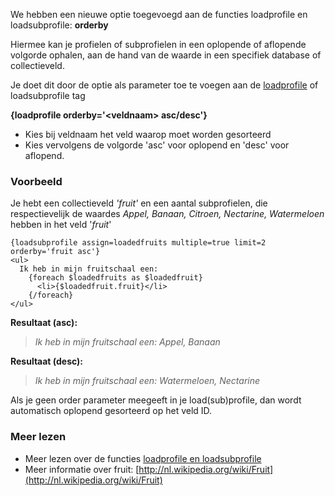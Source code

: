 We hebben een nieuwe optie toegevoegd aan de functies loadprofile en
loadsubprofile: **orderby**

Hiermee kan je profielen of subprofielen in een oplopende of aflopende
volgorde ophalen, aan de hand van de waarde in een specifiek database of
collectieveld.

Je doet dit door de optie als parameter toe te voegen aan de
[loadprofile](https://www.copernica.com/nl/ondersteuning/de-loadprofile-en-loadsubprofile-functies)
of loadsubprofile tag

**{loadprofile orderby='\<veldnaam\> asc/desc'}**

-   Kies bij veldnaam het veld waarop moet worden gesorteerd
-   Kies vervolgens de volgorde 'asc' voor oplopend en 'desc' voor
    aflopend.

### Voorbeeld

Je hebt een collectieveld *'fruit'* en een aantal subprofielen, die
respectievelijk de waardes *Appel, Banaan, Citroen, Nectarine,
Watermeloen* hebben in het veld '*fruit*'

~~~~ {.language-php}
{loadsubprofile assign=loadedfruits multiple=true limit=2 orderby='fruit asc'}
<ul>
  Ik heb in mijn fruitschaal een:
    {foreach $loadedfruits as $loadedfruit}
      <li>{$loadedfruit.fruit}</li>
    {/foreach}
</ul>
~~~~

**Resultaat (asc):**

> *Ik heb in mijn fruitschaal een: Appel, Banaan*

**Resultaat (desc):**

> *Ik heb in mijn fruitschaal een: Watermeloen, Nectarine*

Als je geen order parameter meegeeft in je load(sub)profile, dan wordt
automatisch oplopend gesorteerd op het veld ID.

### Meer lezen

-   Meer lezen over de functies [loadprofile en
    loadsubprofile](https://www.copernica.com/nl/ondersteuning/de-loadprofile-en-loadsubprofile-functies)
-   Meer informatie over fruit:
    [http://nl.wikipedia.org/wiki/Fruit](http://nl.wikipedia.org/wiki/Fruit)

